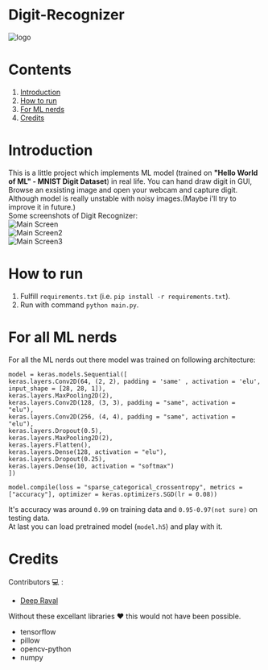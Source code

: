 # Digit-Recognizer
![logo](https://github.com/imdeep2905/Digit-Recognizer/blob/master/Images/icon.png)
# Contents
1. [Introduction](#Introduction)
2. [How to run](#How-to-run) 
3. [For ML nerds](#For-all-ML-nerds)
4. [Credits](#Credits)
# Introduction
This is a little project which implements ML model (trained on **"Hello World of ML" - MNIST Digit Dataset**) in real life. You can hand draw digit in GUI, Browse an exsisting image and open your webcam and capture digit. Although model is really unstable with noisy images.(Maybe i'll try to improve it in future.)<br>
Some screenshots of Digit Recognizer:<br>
![Main Screen](https://github.com/imdeep2905/Digit-Recognizer/blob/master/Images/mainscreen.PNG)<br>
![Main Screen2](https://github.com/imdeep2905/Digit-Recognizer/blob/master/Images/mainscreen2.PNG)<br>
![Main Screen3](https://github.com/imdeep2905/Digit-Recognizer/blob/master/Images/mainscreen3.PNG)<br>

# How to run
  1. Fulfill ```requirements.txt``` (i.e. ```pip install -r requirements.txt```).
  2. Run with command ```python main.py```.

# For all ML nerds
For all the ML nerds out there model was trained on following architecture:
```
model = keras.models.Sequential([
keras.layers.Conv2D(64, (2, 2), padding = 'same' , activation = 'elu', input_shape = [28, 28, 1]),
keras.layers.MaxPooling2D(2),
keras.layers.Conv2D(128, (3, 3), padding = "same", activation = "elu"),
keras.layers.Conv2D(256, (4, 4), padding = "same", activation = "elu"),
keras.layers.Dropout(0.5),
keras.layers.MaxPooling2D(2),
keras.layers.Flatten(),
keras.layers.Dense(128, activation = "elu"),
keras.layers.Dropout(0.25),
keras.layers.Dense(10, activation = "softmax")
])

model.compile(loss = "sparse_categorical_crossentropy", metrics = ["accuracy"], optimizer = keras.optimizers.SGD(lr = 0.08))
``` 
It's accuracy was around ```0.99``` on training data and ```0.95-0.97(not sure)``` on testing data.<br>
At last you can load pretrained model (```model.h5```) and play with it.

# Credits

Contributors :computer: : 
   * [Deep Raval](https://github.com/imdeep2905)

Without these excellant libraries :heart: this would not have been possible.
   * tensorflow
   * pillow
   * opencv-python
   * numpy
